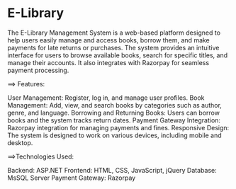 # E-Library

The E-Library Management System is a web-based platform designed to help users easily manage and access books, borrow them, and make payments for late returns or purchases. The system provides an intuitive interface for users to browse available books, search for specific titles, and manage their accounts. It also integrates with Razorpay for seamless payment processing.

==> Features:

  User Management: Register, log in, and manage user profiles.
  Book Management: Add, view, and search books by categories such as author, genre, and language.
  Borrowing and Returning Books: Users can borrow books and the system tracks return dates.
  Payment Gateway Integration: Razorpay integration for managing payments and fines.
  Responsive Design: The system is designed to work on various devices, including mobile and desktop.


==>Technologies Used:

  Backend: ASP.NET
  Frontend: HTML, CSS, JavaScript, jQuery
  Database: MsSQL Server
  Payment Gateway: Razorpay
